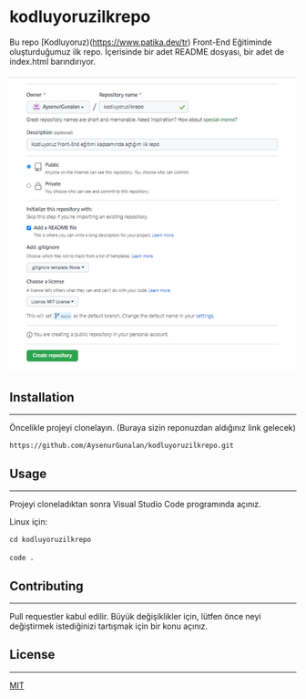 # kodluyoruzilkrepo
Bu repo [Kodluyoruz)(https://www.patika.dev/tr) Front-End Eğitiminde oluşturduğumuz ilk repo. İçerisinde bir adet README dosyası, bir adet de index.html barındırıyor.

![image](https://github.com/AysenurGunalan/kodluyoruzilkrepo/blob/main/screen.png?raw=true)

## Installation
---------------------------------------------------------------------------------------------------------------
Öncelikle projeyi clonelayın. (Buraya sizin reponuzdan aldığınız link gelecek)

```
https://github.com/AysenurGunalan/kodluyoruzilkrepo.git
```

## Usage
---------------------------------------------------------------------------------------------------------------
Projeyi cloneladıktan sonra Visual Studio Code programında açınız.

Linux için:

```
cd kodluyoruzilkrepo

code .
```

## Contributing
---------------------------------------------------------------------------------------------------------------
Pull requestler kabul edilir. Büyük değişiklikler için, lütfen önce neyi değiştirmek istediğinizi tartışmak için bir konu açınız.

## License
---------------------------------------------------------------------------------------------------------------
[MIT](https://choosealicense.com/licenses/mit/)
